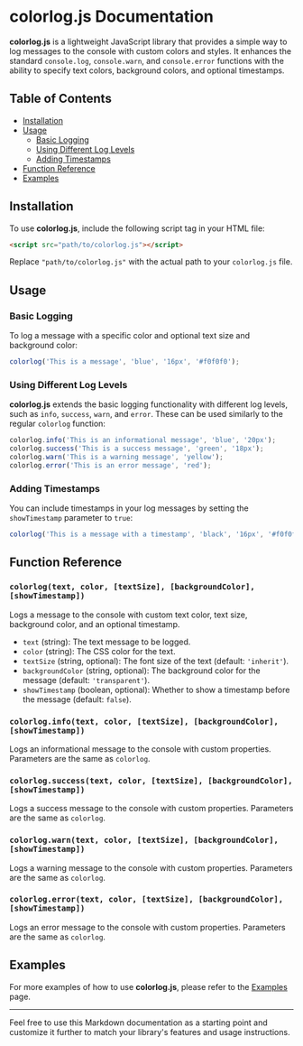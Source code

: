 # colorlog.js Documentation

**colorlog.js** is a lightweight JavaScript library that provides a simple way to log messages to the console with custom colors and styles. It enhances the standard `console.log`, `console.warn`, and `console.error` functions with the ability to specify text colors, background colors, and optional timestamps.

## Table of Contents

- [Installation](#installation)
- [Usage](#usage)
  - [Basic Logging](#basic-logging)
  - [Using Different Log Levels](#using-different-log-levels)
  - [Adding Timestamps](#adding-timestamps)
- [Function Reference](#function-reference)
- [Examples](#examples)

## Installation

To use **colorlog.js**, include the following script tag in your HTML file:

```html
<script src="path/to/colorlog.js"></script>
```

Replace `"path/to/colorlog.js"` with the actual path to your `colorlog.js` file.

## Usage

### Basic Logging

To log a message with a specific color and optional text size and background color:

```javascript
colorlog('This is a message', 'blue', '16px', '#f0f0f0');
```

### Using Different Log Levels

**colorlog.js** extends the basic logging functionality with different log levels, such as `info`, `success`, `warn`, and `error`. These can be used similarly to the regular `colorlog` function:

```javascript
colorlog.info('This is an informational message', 'blue', '20px');
colorlog.success('This is a success message', 'green', '18px');
colorlog.warn('This is a warning message', 'yellow');
colorlog.error('This is an error message', 'red');
```

### Adding Timestamps

You can include timestamps in your log messages by setting the `showTimestamp` parameter to `true`:

```javascript
colorlog('This is a message with a timestamp', 'black', '16px', '#f0f0f0', true);
```

## Function Reference

### `colorlog(text, color, [textSize], [backgroundColor], [showTimestamp])`

Logs a message to the console with custom text color, text size, background color, and an optional timestamp.

- `text` (string): The text message to be logged.
- `color` (string): The CSS color for the text.
- `textSize` (string, optional): The font size of the text (default: `'inherit'`).
- `backgroundColor` (string, optional): The background color for the message (default: `'transparent'`).
- `showTimestamp` (boolean, optional): Whether to show a timestamp before the message (default: `false`).

### `colorlog.info(text, color, [textSize], [backgroundColor], [showTimestamp])`

Logs an informational message to the console with custom properties. Parameters are the same as `colorlog`.

### `colorlog.success(text, color, [textSize], [backgroundColor], [showTimestamp])`

Logs a success message to the console with custom properties. Parameters are the same as `colorlog`.

### `colorlog.warn(text, color, [textSize], [backgroundColor], [showTimestamp])`

Logs a warning message to the console with custom properties. Parameters are the same as `colorlog`.

### `colorlog.error(text, color, [textSize], [backgroundColor], [showTimestamp])`

Logs an error message to the console with custom properties. Parameters are the same as `colorlog`.

## Examples

For more examples of how to use **colorlog.js**, please refer to the [Examples](examples.md) page.

---

Feel free to use this Markdown documentation as a starting point and customize it further to match your library's features and usage instructions.
